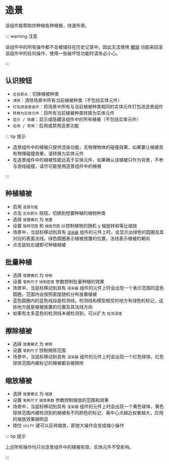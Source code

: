 # 造景

该组件能帮助你种植各种植被，快速布景。

::: warning 注意

该组件中的所有操作都不会被储存在历史记录中，因此无法使用 [撤销](../../start/basicOperation#撤销) 功能来回滚该组件中的任何操作，使用一些破坏性功能时请务必小心。

:::

## 认识按钮

- `左右箭头`：切换植被种类
- `清除`：清除场景中所有当前植被种类（不包括实体元件）
- `打包进造景组件`：将场景中所有与当前植被种类相同的实体元件打包进造景组件
- `转换为实体元件`：将所有当前植被种类转换为实体元件
- `显示 / 隐藏`：显示或隐藏该组件中的所有植被（不包括实体元件）
- `启用 / 禁用`：启用或禁用造景功能

::: tip 提示

- 造景组件中的植被只提供渲染功能，无物理物体的碰撞效果，如果要让植被具有物理碰撞效果，请转换为实体元件
- 在造景组件中的植被性能远高于实体元件，如果确认该植被只作为背景，不参与游戏碰撞，请尽可能使用造景组件中的植被

:::

## 种植植被

- 启用 `造景功能`
- 点击 `左右箭头` 按钮，切换到想要种植的植物种类
- 选择 `放置模式` 为 `放置`
- 设置 `旋转范围` 和 `缩放范围` 以控制植物的随机 y 轴旋转和等比缩放
- 场景中，当鼠标移动到具有 [`渲染器`](../item/renderer) 组件的元件上时，会显示出<span class="text-green">绿色的圆圈</span>及其对应的表面法线。<span class="text-green">绿色圆圈</span>表示植被放置的位置，法线表示植被的朝向
- 点击鼠标左键即可种植植被

## 批量种植

- 选择 `放置模式` 为 `绘制`
- 设置 `笔刷尺寸` `绘制密度` 参数控制批量种植的效果
- 场景中，当鼠标移动到具有 `渲染器` 组件的元件上时会出现一个表示范围的<span class="text-blue">蓝色圆圈</span>，范围内会按照密度随机分布放置植被
- <span class="text-blue">蓝色圆圈</span>内的<span class="text-blue">蓝色线段</span>是检测线，检测线和模型相交的地方有<span class="text-green">绿色的标记</span>，这些地方就是植被放置的位置及其法线方向
- 如果有太多<span class="text-blue">蓝色的检测线</span>未被检测到，可以扩大 `检测深度`

## 擦除植被

- 选择 `放置模式` 为 `擦除`
- 设置 `笔刷尺寸` 控制擦除范围
- 场景中，当鼠标移动到具有 `渲染器` 组件的元件上时会出现一个<span class="text-red">红色球体</span>，红色球体范围内被标记的植被都会被擦除

## 缩放植被

- 选择 `放置模式` 为 `缩放`
- 设置 `笔刷尺寸` `缩放乘数` 参数控制缩放的范围和效果
- 场景中，当鼠标移动到具有 `渲染器` 组件的元件上时会出现一个<span class="text-yellow">黄色球体</span>，黄色球体范围内被检测到的植被有不同颜色的标记，离中心点越近权重越大，应用的缩放效果越明显
- 按住 `shift` 键可以反转缩放，即放大操作会变成缩小操作

::: tip 提示

上述所有操作均只对造景组件中的植被有效，实体元件不受影响。

:::

